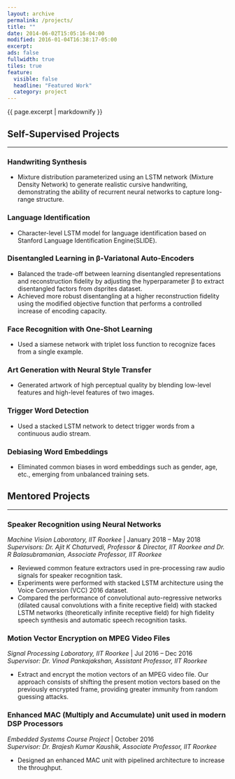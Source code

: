 ```yaml
---
layout: archive
permalink: /projects/
title: ""
date: 2014-06-02T15:05:16-04:00
modified: 2016-01-04T16:38:17-05:00
excerpt: 
ads: false
fullwidth: true
tiles: true
feature:
  visible: false
  headline: "Featured Work"
  category: project
---
```


{{ page.excerpt | markdownify }}

## Self-Supervised Projects
<hr>

### Handwriting Synthesis
* Mixture distribution parameterized using an LSTM network (Mixture Density Network) to generate realistic
cursive handwriting, demonstrating the ability of recurrent neural networks to capture long-range structure.

### Language Identification
* Character-level LSTM model for language identification based on Stanford Language Identification Engine(SLIDE).

### Disentangled Learning in β-Variatonal Auto-Encoders
* Balanced the trade-off between learning disentangled representations and reconstruction fidelity by adjusting the
hyperparameter β to extract disentangled factors from dsprites dataset. <br>
* Achieved more robust disentangling at a higher reconstruction fidelity using the modified objective function that
performs a controlled increase of encoding capacity.

### Face Recognition with One-Shot Learning
*  Used a siamese network with triplet loss function to recognize faces from a single example.

### Art Generation with Neural Style Transfer
* Generated artwork of high perceptual quality by blending low-level features and high-level features of two images.

### Trigger Word Detection
* Used a stacked LSTM network to detect trigger words from a continuous audio stream.

### Debiasing Word Embeddings
* Eliminated common biases in word embeddings such as gender, age, etc., emerging from unbalanced training sets.

## Mentored Projects
<hr>

### Speaker Recognition using Neural Networks

*Machine Vision Laboratory, IIT Roorkee* \| January 2018 – May 2018<br>
<i>Supervisors: Dr. Ajit K Chaturvedi, Professor & Director, IIT Roorkee and Dr. R Balasubramanian, Associate Professor, IIT Roorkee</i><br>
* Reviewed common feature extractors used in pre-processing raw audio signals for speaker recognition task.<br>
* Experiments were performed with stacked LSTM architecture using the Voice Conversion (VCC) 2016 dataset.<br>
* Compared the performance of convolutional auto-regressive networks (dilated causal convolutions with a finite
receptive field) with stacked LSTM networks (theoretically infinite receptive field) for high fidelity speech synthesis
and automatic speech recognition tasks.

### Motion Vector Encryption on MPEG Video Files

*Signal Processing Laboratory, IIT Roorkee* \| Jul 2016 – Dec 2016<br>
<i>Supervisor: Dr. Vinod Pankajakshan, Assistant Professor, IIT Roorkee</i><br>
* Extract and encrypt the motion vectors of an MPEG video file. Our approach consists of shifting the present motion vectors based on the previously encrypted frame, providing greater immunity from random guessing attacks.<br>

### Enhanced MAC (Multiply and Accumulate) unit used in modern DSP Processors

*Embedded Systems Course Project* \| October 2016<br>
<i>Supervisor: Dr. Brajesh Kumar Kaushik, Associate Professor, IIT Roorkee</i><br>
* Designed an enhanced MAC unit with pipelined architecture to increase the throughput.<br>
